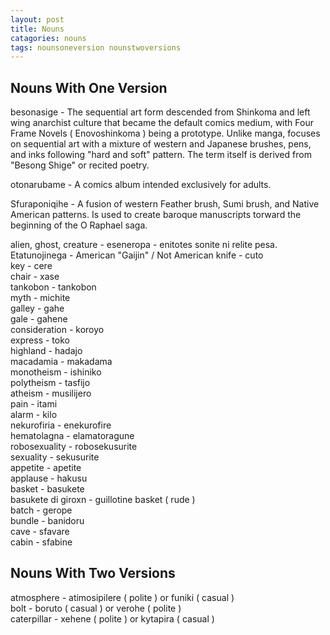 ```yaml
---
layout: post
title: Nouns
catagories: nouns
tags: nounsoneversion nounstwoversions
---
```


## Nouns With One Version
besonasige - The sequential art form descended from Shinkoma and left wing anarchist culture that became the default comics medium, with Four Frame Novels ( Enovoshinkoma ) being a prototype. Unlike manga, focuses on sequential art with a mixture of western and Japanese brushes, pens, and inks following "hard and soft" pattern. The term itself is derived from "Besong Shige" or recited poetry.

otonarubame - A comics album intended exclusively for adults.

Sfuraponiqihe - A fusion of western Feather brush, Sumi brush, and Native American patterns. Is used to create baroque manuscripts torward the beginning of the O Raphael saga.

alien, ghost, creature - eseneropa - enitotes sonite ni relite pesa.
Etatunojinega - American "Gaijin" / Not American
knife - cuto<br />
key - cere<br />
chair - xase<br />
tankobon - tankobon<br />
myth - michite<br />
galley -  gahe<br />
gale - gahene<br />
consideration - koroyo<br />
express - toko<br />
highland - hadajo<br />
macadamia - makadama<br />
monotheism - ishiniko<br />
polytheism - tasfijo<br />
atheism - musilijero<br />
pain - itami<br />
alarm - kilo<br />
nekurofiria - enekurofire<br />
hematolagna - elamatoragune<br />
robosexuality - robosekusurite<br />
sexuality - sekusurite<br />
appetite - apetite<br />
applause - hakusu<br />
basket - basukete<br />
basukete di giroxn - guillotine basket ( rude )<br />
batch - gerope<br />
bundle - banidoru<br />
cave - sfavare<br />
cabin - sfabine<br />

## Nouns With Two Versions
atmosphere - atimosipilere ( polite ) or funiki ( casual )<br />
bolt - boruto ( casual ) or verohe ( polite )<br />
caterpillar - xehene ( polite ) or kytapira ( casual )<br />
